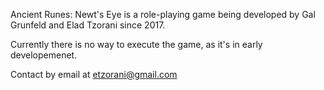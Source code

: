 Ancient Runes: Newt's Eye is a role-playing game being developed by Gal Grunfeld and Elad Tzorani since 2017.

Currently there is no way to execute the game, as it's in early developemenet.

Contact by email at
etzorani@gmail.com